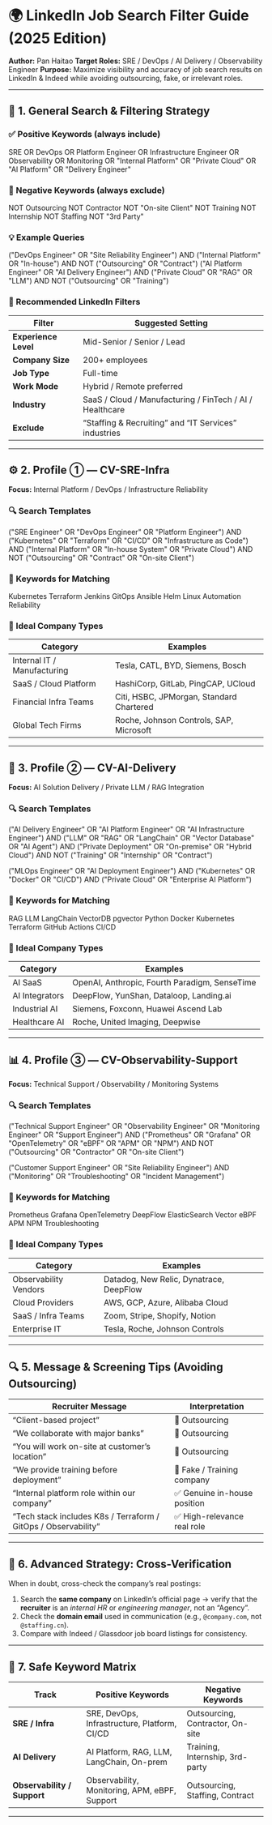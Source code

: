 # 🌍 LinkedIn Job Search Filter Guide (2025 Edition)

**Author:** Pan Haitao
**Target Roles:** SRE / DevOps / AI Delivery / Observability Engineer
**Purpose:** Maximize visibility and accuracy of job search results on LinkedIn & Indeed while avoiding outsourcing, fake, or irrelevant roles.

---

## 🧭 1. General Search & Filtering Strategy

### ✅ Positive Keywords (always include)
SRE OR DevOps OR Platform Engineer OR Infrastructure Engineer OR Observability OR Monitoring OR "Internal Platform" OR "Private Cloud" OR "AI Platform" OR "Delivery Engineer"

### 🚫 Negative Keywords (always exclude)
NOT Outsourcing NOT Contractor NOT "On-site Client" NOT Training NOT Internship NOT Staffing NOT "3rd Party"

### 💡 Example Queries

("DevOps Engineer" OR "Site Reliability Engineer") AND ("Internal Platform" OR "In-house") AND NOT ("Outsourcing" OR "Contract")
("AI Platform Engineer" OR "AI Delivery Engineer") AND ("Private Cloud" OR "RAG" OR "LLM") AND NOT ("Outsourcing" OR "Training")

### 🧱 Recommended LinkedIn Filters
| Filter | Suggested Setting |
|--------|--------------------|
| **Experience Level** | Mid-Senior / Senior / Lead |
| **Company Size** | 200+ employees |
| **Job Type** | Full-time |
| **Work Mode** | Hybrid / Remote preferred |
| **Industry** | SaaS / Cloud / Manufacturing / FinTech / AI / Healthcare |
| **Exclude** | “Staffing & Recruiting” and “IT Services” industries |

---

## ⚙️ 2. Profile ① — CV-SRE-Infra
**Focus:** Internal Platform / DevOps / Infrastructure Reliability

### 🔍 Search Templates
("SRE Engineer" OR "DevOps Engineer" OR "Platform Engineer")
AND ("Kubernetes" OR "Terraform" OR "CI/CD" OR "Infrastructure as Code")
AND ("Internal Platform" OR "In-house System" OR "Private Cloud")
AND NOT ("Outsourcing" OR "Contract" OR "On-site Client")

### 🧩 Keywords for Matching
Kubernetes Terraform Jenkins GitOps Ansible Helm Linux Automation Reliability

### 🏢 Ideal Company Types

| Category | Examples |
|-----------|-----------|
| Internal IT / Manufacturing | Tesla, CATL, BYD, Siemens, Bosch |
| SaaS / Cloud Platform | HashiCorp, GitLab, PingCAP, UCloud |
| Financial Infra Teams | Citi, HSBC, JPMorgan, Standard Chartered |
| Global Tech Firms | Roche, Johnson Controls, SAP, Microsoft |

---

## 🤖 3. Profile ② — CV-AI-Delivery
**Focus:** AI Solution Delivery / Private LLM / RAG Integration

### 🔍 Search Templates
("AI Delivery Engineer" OR "AI Platform Engineer" OR "AI Infrastructure Engineer")
AND ("LLM" OR "RAG" OR "LangChain" OR "Vector Database" OR "AI Agent")
AND ("Private Deployment" OR "On-premise" OR "Hybrid Cloud")
AND NOT ("Training" OR "Internship" OR "Contract")

("MLOps Engineer" OR "AI Deployment Engineer")
AND ("Kubernetes" OR "Docker" OR "CI/CD")
AND ("Private Cloud" OR "Enterprise AI Platform")


### 🧩 Keywords for Matching
RAG LLM LangChain VectorDB pgvector Python Docker Kubernetes Terraform GitHub Actions CI/CD


### 🏢 Ideal Company Types
| Category | Examples |
|-----------|-----------|
| AI SaaS | OpenAI, Anthropic, Fourth Paradigm, SenseTime |
| AI Integrators | DeepFlow, YunShan, Dataloop, Landing.ai |
| Industrial AI | Siemens, Foxconn, Huawei Ascend Lab |
| Healthcare AI | Roche, United Imaging, Deepwise |

---

## 📊 4. Profile ③ — CV-Observability-Support
**Focus:** Technical Support / Observability / Monitoring Systems

### 🔍 Search Templates
("Technical Support Engineer" OR "Observability Engineer" OR "Monitoring Engineer" OR "Support Engineer")
AND ("Prometheus" OR "Grafana" OR "OpenTelemetry" OR "eBPF" OR "APM" OR "NPM")
AND NOT ("Outsourcing" OR "Contractor" OR "On-site Client")

("Customer Support Engineer" OR "Site Reliability Engineer")
AND ("Monitoring" OR "Troubleshooting" OR "Incident Management")

### 🧩 Keywords for Matching
Prometheus Grafana OpenTelemetry DeepFlow ElasticSearch Vector eBPF APM NPM Troubleshooting

### 🏢 Ideal Company Types
| Category | Examples |
|-----------|-----------|
| Observability Vendors | Datadog, New Relic, Dynatrace, DeepFlow |
| Cloud Providers | AWS, GCP, Azure, Alibaba Cloud |
| SaaS / Infra Teams | Zoom, Stripe, Shopify, Notion |
| Enterprise IT | Tesla, Roche, Johnson Controls |

---

## 🔍 5. Message & Screening Tips (Avoiding Outsourcing)

| Recruiter Message | Interpretation |
|--------------------|----------------|
| “Client-based project” | 🚫 Outsourcing |
| “We collaborate with major banks” | 🚫 Outsourcing |
| “You will work on-site at customer’s location” | 🚫 Outsourcing |
| “We provide training before deployment” | 🚫 Fake / Training company |
| “Internal platform role within our company” | ✅ Genuine in-house position |
| “Tech stack includes K8s / Terraform / GitOps / Observability” | ✅ High-relevance real role |

---

## 🧠 6. Advanced Strategy: Cross-Verification

When in doubt, cross-check the company’s real postings:
1. Search the **same company** on LinkedIn’s official page
   → verify that the **recruiter** is an *internal HR* or *engineering manager*, not an “Agency”.
2. Check the **domain email** used in communication (e.g., `@company.com`, not `@staffing.cn`).
3. Compare with Indeed / Glassdoor job board listings for consistency.

---

## 🧩 7. Safe Keyword Matrix

| Track | Positive Keywords | Negative Keywords |
|--------|-------------------|-------------------|
| **SRE / Infra** | SRE, DevOps, Infrastructure, Platform, CI/CD | Outsourcing, Contractor, On-site |
| **AI Delivery** | AI Platform, RAG, LLM, LangChain, On-prem | Training, Internship, 3rd-party |
| **Observability / Support** | Observability, Monitoring, APM, eBPF, Support | Outsourcing, Staffing, Contract |

---
